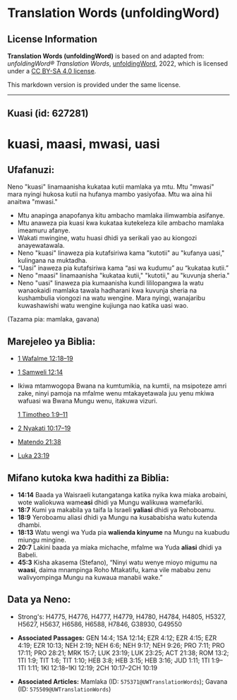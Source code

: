 # Translation Words (unfoldingWord)

## License Information

**Translation Words (unfoldingWord)** is based on and adapted from: _unfoldingWord® Translation Words_, [unfoldingWord](https://unfoldingword.org/utw), 2022, which is licensed under a [CC BY-SA 4.0 license](https://creativecommons.org/licenses/by-sa/4.0/legalcode.en).

This markdown version is provided under the same license.



--------------------------------

## Kuasi (id: 627281)

kuasi, maasi, mwasi, uasi
=========================

Ufafanuzi:
----------

Neno "kuasi" linamaanisha kukataa kutii mamlaka ya mtu. Mtu "mwasi" mara nyingi hukosa kutii na hufanya mambo yasiyofaa. Mtu wa aina hii anaitwa "mwasi."

* Mtu anapinga anapofanya kitu ambacho mamlaka ilimwambia asifanye.
* Mtu anaweza pia kuasi kwa kukataa kutekeleza kile ambacho mamlaka imeamuru afanye.
* Wakati mwingine, watu huasi dhidi ya serikali yao au kiongozi anayewatawala.
* Neno "kuasi" linaweza pia kutafsiriwa kama "kutotii" au "kufanya uasi," kulingana na muktadha.
* “Uasi” inaweza pia kutafsiriwa kama “asi wa kudumu” au “kukataa kutii.”
* Neno "maasi" linamaanisha "kukataa kutii," "kutotii," au "kuvunja sheria."
* Neno "uasi" linaweza pia kumaanisha kundi lililopangwa la watu wanaokaidi mamlaka tawala hadharani kwa kuvunja sheria na kushambulia viongozi na watu wengine. Mara nyingi, wanajaribu kuwashawishi watu wengine kujiunga nao katika uasi wao.

(Tazama pia: mamlaka, gavana)

Marejeleo ya Biblia:
--------------------

* [1 Wafalme 12:18–19](https://ref.ly/1Kgs12:18-1Kgs12:19)
* [1 Samweli 12:14](https://ref.ly/1Sam12:14)
* Ikiwa mtamwogopa Bwana na kumtumikia, na kumtii, na msipoteze amri zake, ninyi pamoja na mfalme wenu mtakayetawala juu yenu mkiwa wafuasi wa Bwana Mungu wenu, itakuwa vizuri.

    [1 Timotheo 1:9–11](https://ref.ly/1Tim1:9-1Tim1:11)

* [2 Nyakati 10:17–19](https://ref.ly/2Chr10:17-2Chr10:19)
* [Matendo 21:38](https://ref.ly/Acts21:38)
* [Luka 23:19](https://ref.ly/Luke23:19)

Mifano kutoka kwa hadithi za Biblia:
------------------------------------

* **14:14** Baada ya Waisraeli kutangatanga katika nyika kwa miaka arobaini, wote waliokuwa wame**asi** dhidi ya Mungu walikuwa wamefariki.
* **18:7** Kumi ya makabila ya taifa la Israeli **yaliasi** dhidi ya Rehoboamu.
* **18:9** Yeroboamu aliasi dhidi ya Mungu na kusababisha watu kutenda dhambi.
* **18:13** Watu wengi wa Yuda pia **walienda kinyume** na Mungu na kuabudu miungu mingine.
* **20:7** Lakini baada ya miaka michache, mfalme wa Yuda **aliasi** dhidi ya Babeli.
* **45:3** Kisha akasema (Stefano), “Ninyi watu wenye mioyo migumu na **waasi**, daima mnampinga Roho Mtakatifu, kama vile mababu zenu walivyompinga Mungu na kuwaua manabii wake.”

Data ya Neno:
-------------

* Strong's: H4775, H4776, H4777, H4779, H4780, H4784, H4805, H5327, H5627, H5637, H6586, H6588, H7846, G38930, G49550

* **Associated Passages:** GEN 14:4; 1SA 12:14; EZR 4:12; EZR 4:15; EZR 4:19; EZR 10:13; NEH 2:19; NEH 6:6; NEH 9:17; NEH 9:26; PRO 7:11; PRO 17:11; PRO 28:21; MRK 15:7; LUK 23:19; LUK 23:25; ACT 21:38; ROM 13:2; 1TI 1:9; TIT 1:6; TIT 1:10; HEB 3:8; HEB 3:15; HEB 3:16; JUD 1:11; 1TI 1:9–1TI 1:11; 1KI 12:18–1KI 12:19; 2CH 10:17–2CH 10:19
* **Associated Articles:** Mamlaka (ID: `575371@UWTranslationWords`); Gavana (ID: `575509@UWTranslationWords`)

